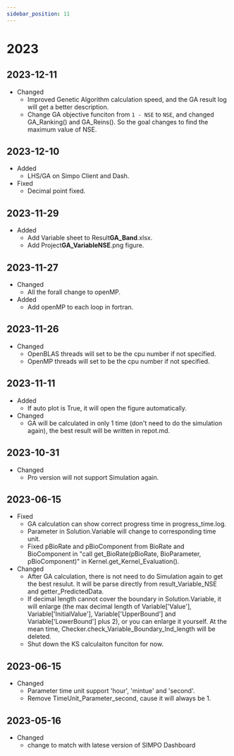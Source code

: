 ```yaml
---
sidebar_position: 11
---
```


# 2023

## 2023-12-11

- Changed
  - Improved Genetic Algorithm calculation speed, and the GA result log will get a better description.
  - Change GA objective funciton from ``1 - NSE`` to ``NSE``, and changed GA_Ranking() and GA_Reins(). So the goal changes to find the maximum value of NSE.

## 2023-12-10

- Added
  - LHS/GA on Simpo Client and Dash.
- Fixed
  - Decimal point fixed.

## 2023-11-29

- Added
  - Add Variable sheet to Result**GA_Band**.xlsx.
  - Add Project**GA_VariableNSE**.png figure.

## 2023-11-27

- Changed
  - All the forall change to openMP.
- Added
  - Add openMP to each loop in fortran.

## 2023-11-26

- Changed
  - OpenBLAS threads will set to be the cpu number if not specified.
  - OpenMP threads will set to be the cpu number if not specified.

## 2023-11-11

- Added
  - If auto plot is True, it will open the figure automatically.
- Changed
  - GA will be calculated in only 1 time (don't need to do the simulation again), the best result will be written in repot.md.

## 2023-10-31

- Changed
  - Pro version will not support Simulation again.

## 2023-06-15

- Fixed
  - GA calculation can show correct progress time in progress_time.log.
  - Parameter in Solution.Variable will change to corresponding time unit.
  - Fixed pBioRate and pBioComponent from BioRate and BioComponent in "call get_BioRate(pBioRate, BioParameter, pBioComponent)" in Kernel.get_Kernel_Evaluation().
- Changed
  - After GA calculation, there is not need to do Simulation again to get the best resulut. It will be parse directly from result_Variable_NSE and getter_PredictedData.
  - If decimal length cannot cover the boundary in Solution.Variable, it will enlarge (the max decimal length of Variable['Value'], Variable['InitialValue'], Variable['UpperBound'] and Variable['LowerBound'] plus 2), or you can enlarge it yourself. At the mean time, Checker.check_Variable_Boundary_Ind_length will be deleted.
  - Shut down the KS calculaiton funciton for now.

## 2023-06-15

- Changed
  - Parameter time unit support 'hour', 'mintue' and 'second'.
  - Remove TimeUnit_Parameter_second, cause it will always be 1.

## 2023-05-16

- Changed
  - change to match with latese version of SIMPO Dashboard
